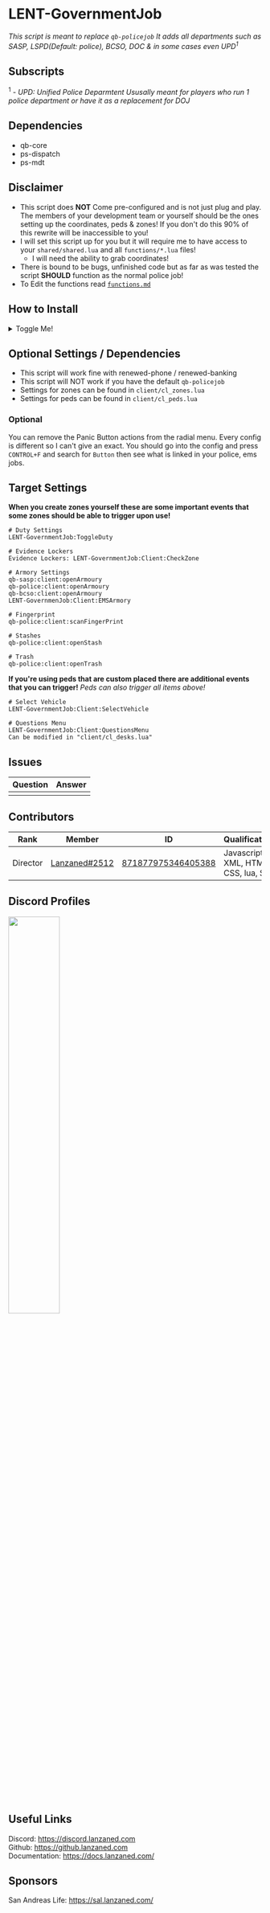 # LENT-GovernmentJob
*This script is meant to replace `qb-policejob` It adds all departments such as SASP, LSPD(Default: police), BCSO, DOC & in some cases even UPD<sup>1</sup>*

## Subscripts
<sup>1</sup> - *UPD: Unified Police Deparmtent Ususally meant for players who run 1 police department or have it as a replacement for DOJ* 

## Dependencies
- qb-core
- ps-dispatch
- ps-mdt

## Disclaimer
- This script does **NOT** Come pre-configured and is not just plug and play. The members of your development team or yourself should be the ones setting up the coordinates, peds & zones! If you don't do this 90% of this rewrite will be inaccessible to you!
- I will set this script up for you but it will require me to have access to your `shared/shared.lua` and all `functions/*.lua` files!
    - I will need the ability to grab coordinates!
- There is bound to be bugs, unfinished code but as far as was tested the script **SHOULD** function as the normal police job!
- To Edit the functions read [`functions.md`](./functions.md)

## How to Install
<details>
<summary>Toggle Me!</summary>

- Add the Panic Button & MDT Item to your `qb-core/shared/items.lua`
```lua
	["mdt"] 						 = {["name"] = "mdt",							["label"] = "MDT",						["weight"] = 1000,		["type"] = "item",		["image"] = "mdt.png",					["unique"] = true,		["useable"] = true,		["shouldClose"] = true,		["combinable"] = nil,  ["description"] = "Special Device for Police Information."},
	["panicbutton"] 				 = {["name"] = "panicbutton",					["label"] = "Panic Button"				["weight"] = 0,			["type"] = "item",		["image"] = "panic.png",				["unique"] = true,		["useable"] = true,		["shouldClose"] = true,		["combinable"] = nil,  ["description"] = "Special button to send distress signal."},
```
- Add images form the `images` folder to your `inventory/html/images`
- Make sure the jobs are labled as following.
    - You are offcourse free to change the ranks
        - You can change the job names if you know what you're doing.
```lua
['upd'] = {
        label = 'Unified Police Department',
        defaultDuty = false,
		offDutyPay = false,
        grades = {
            ['1'] = {
                name = 'Assistant Commissioner',
                payment = 0
            },
            ['2'] = {
                name = 'Deputy Commissioner',
                payment = 0
            },
            ['3'] = {
                name = 'Commissioner',
                payment = 0
            },
            ['4'] = {
                name = 'Assistant Director',
                payment = 0,
                isboss = true,
                bankAuth = true,
            },
            ['5'] = {
                name = 'Deputy Director',
                payment = 0,
                isboss = true,
                bankAuth = true,
            },
            ['6'] = {
                name = 'Director',
                payment = 0,
                isboss = true,
                bankAuth = true,
            },
        },
    },
    ['sasp'] = {
        label = 'San Andreas State Police',
		defaultDuty = false,
		offDutyPay = false,
		grades = {
            ['0'] = {
                name = 'Cadet',
                payment = 0
            },
            ['1'] = {
                name = 'Trooper',
                payment = 0
            },
            ['2'] = {
                name = 'Sergeant',
                payment = 0
            },
            ['3'] = {
                name = 'Lieutenant',
                payment = 0
            },
            ['4'] = {
                name = 'Captain',
                payment = 0
            },
            ['5'] = {
                name = 'Assistant Chief',
                payment = 0,
                isboss = true,
            },
            ['6'] = {
                name = 'Chief',
                payment = 0,
                isboss = true,
            },
            ['7'] = {
                name = 'Assistant Commissioner',
                payment = 0,
                isboss = true,
                bankAuth = true,
            },
            ['8'] = {
                name = 'Deputy Commissioner',
                payment = 0,
                isboss = true,
                bankAuth = true,
            },
            ['9'] = {
                name = 'Commissioner',
                payment = 0,
                isboss = true,
                bankAuth = true,
            },
        },
    },
	['police'] = {
		label = 'Los Santos Police Department',
		defaultDuty = false,
		offDutyPay = false,
		grades = {
			['0'] = {
                name = 'Officer Ⅰ',
                payment = 0
            },
			['1'] = {
                name = 'Officer Ⅱ',
                payment = 0
            },
			['2'] = {
                name = 'Corporal',
                payment = 0
            },
			['3'] = {
                name = 'Sergeant Ⅰ',
                payment = 0
            },
            ['4'] = {
                name = 'Sergeant Ⅱ',
                payment = 0
            },
			['5'] = {
                name = 'Staff Sergeant Ⅰ',
                payment = 0
            },
			['6'] = {
                name = 'Staff Sergeant Ⅱ',
                payment = 0
            },
			['7'] = {
                name = 'Lieutenant',
                payment = 0
            },
            ['8'] = {
                name = 'Captain',
                payment = 0
            },
			['9'] = {
                name = 'Commander',
                payment = 0,
                isboss = true,
                bankAuth = true,
            },
			['10'] = {
                name = 'Deputy Chief of Police',
                payment = 0,
                isboss = true,
                bankAuth = true,
            },
            ['11'] = {
                name = 'Assistant Chief of Police',
                payment = 0,
                isboss = true,
                bankAuth = true,
            },
			['12'] = {
                name = 'Chief of Police',
                payment = 0,
                isboss = true,
                bankAuth = true,
            },
        },
	},
	['bcso'] = {
		label = "Blaine County Sheriff's Office",
		defaultDuty = false,
		offDutyPay = false,
		grades = {
            ['0'] = {
                name = 'Deputy Sheriff Trainee',
                payment = 0
            },
			['1'] = {
                name = 'Deputy Sheriff Ⅰ',
                payment = 0
            },
			['2'] = {
                name = 'Deputy Sheriff Ⅱ',
                payment = 0
            },
			['3'] = {
                name = 'Corporal',
                payment = 0
            },
            ['4'] = {
                name = 'Senior Corporal',
                payment = 0
            },
			['5'] = {
                name = 'Sergeant Ⅰ',
                payment = 0
            },
            ['6'] = {
                name = 'Sergeant Ⅱ',
                payment = 0
            },
			['7'] = {
                name = 'Lieutenant',
                payment = 0
            },
            ['8'] = {
                name = 'Captain',
                payment = 0
            },
			['9'] = {
                name = 'Commander',
                payment = 0,
                isboss = true,
                bankAuth = true,
            },
			['10'] = {
                name = 'Assistant Sheriff',
                payment = 0,
                isboss = true,
                bankAuth = true,
            },
            ['11'] = {
                name = 'Undersheriff',
                payment = 0,
                isboss = true,
                bankAuth = true,
            },
			['12'] = {
                name = 'Sheriff',
                payment = 0,
                isboss = true,
                bankAuth = true,
            },
        },
	},
    ['doc'] = {
        label = "Department of Corrections",
        defaultDuty = false,
        offDutyPay = false,
        grades = {
            ['0'] = {
                name = "Cadet",
                payment = 0,
            },
            ['1'] = {
                name = "Officer",
                payment = 0,
            },
            ['2'] = {
                name = "Sergeant",
                payment = 0,
            },
            ['3'] = {
                name = "Lieutenant",
                payment = 0,
            },
            ['4'] = {
                name = "Captain",
                payment = 0,
            },
            ['5'] = {
                name = "Associate Warden",
                payment = 0,
                isboss = true,
                bankAuth = true,
            },
            ['6'] = {
                name = "Chief Deputy Warden",
                payment = 0,
                isboss = true,
                bankAuth = true,
            },
            ['7'] = {
                name = "Warden",
                payment = 0,
                isboss = true,
                bankAuth = true,
            },
            ['8'] = {
                name = "Department Director",
                payment = 0,
                isboss = true,
                bankAuth = true,
            },
        }
    },
```
</details>

## Optional Settings / Dependencies
- This script will work fine with renewed-phone / renewed-banking
- This script will NOT work if you have the default `qb-policejob`
- Settings for zones can be found in `client/cl_zones.lua`
- Settings for peds can be found in `client/cl_peds.lua`

### Optional
You can remove the Panic Button actions from the radial menu. Every config is different so I can't give an exact. You should go into the config and press `CONTROL+F` and search for `Button` then see what is linked in your police, ems jobs.

## Target Settings
**When you create zones yourself these are some important events that some zones should be able to trigger upon use!**
```
# Duty Settings
LENT-GovernmentJob:ToggleDuty

# Evidence Lockers
Evidence Lockers: LENT-GovernmentJob:Client:CheckZone

# Armory Settings
qb-sasp:client:openArmoury
qb-police:client:openArmoury
qb-bcso:client:openArmoury
LENT-GovernmenJob:Client:EMSArmory

# Fingerprint
qb-police:client:scanFingerPrint

# Stashes
qb-police:client:openStash

# Trash
qb-police:client:openTrash
```
**If you're using peds that are custom placed there are additional events that you can trigger!**
*Peds can also trigger all items above!*
```
# Select Vehicle
LENT-GovernmentJob:Client:SelectVehicle

# Questions Menu
LENT-GovernmentJob:Client:QuestionsMenu
Can be modified in "client/cl_desks.lua"
```

## Issues
|  Question |  Answer |
|----       |----     |
|           |         |

## Contributors
|  Rank       |  Member       | ID                 | Qualifications                       |
|----         |----           |----                |----                                  |
| Director    | [Lanzaned#2512](https://discordapp.com/users/871877975346405388) | [871877975346405388](https://discordapp.com/users/871877975346405388) | Javascript, XML, HTML, CSS, lua, SQL |

## Discord Profiles
<div allign="center">

<a href="https://discordapp.com/users/871877975346405388"><img width="45%" src="https://discord.c99.nl/widget/theme-3/871877975346405388.png"/></a>

</div>

## Useful Links 
Discord: https://discord.lanzaned.com<br>
Github: https://github.lanzaned.com<br>
Documentation: https://docs.lanzaned.com/

## Sponsors
San Andreas Life: https://sal.lanzaned.com/


